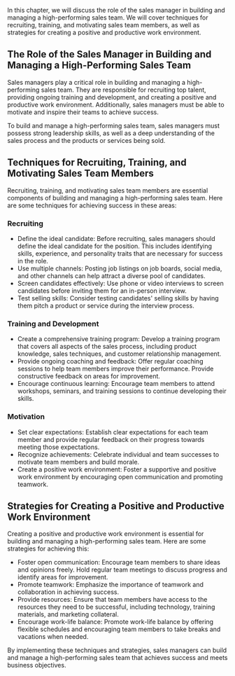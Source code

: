 
In this chapter, we will discuss the role of the sales manager in building and managing a high-performing sales team. We will cover techniques for recruiting, training, and motivating sales team members, as well as strategies for creating a positive and productive work environment.

The Role of the Sales Manager in Building and Managing a High-Performing Sales Team
-----------------------------------------------------------------------------------

Sales managers play a critical role in building and managing a high-performing sales team. They are responsible for recruiting top talent, providing ongoing training and development, and creating a positive and productive work environment. Additionally, sales managers must be able to motivate and inspire their teams to achieve success.

To build and manage a high-performing sales team, sales managers must possess strong leadership skills, as well as a deep understanding of the sales process and the products or services being sold.

Techniques for Recruiting, Training, and Motivating Sales Team Members
----------------------------------------------------------------------

Recruiting, training, and motivating sales team members are essential components of building and managing a high-performing sales team. Here are some techniques for achieving success in these areas:

### Recruiting

* Define the ideal candidate: Before recruiting, sales managers should define the ideal candidate for the position. This includes identifying skills, experience, and personality traits that are necessary for success in the role.
* Use multiple channels: Posting job listings on job boards, social media, and other channels can help attract a diverse pool of candidates.
* Screen candidates effectively: Use phone or video interviews to screen candidates before inviting them for an in-person interview.
* Test selling skills: Consider testing candidates' selling skills by having them pitch a product or service during the interview process.

### Training and Development

* Create a comprehensive training program: Develop a training program that covers all aspects of the sales process, including product knowledge, sales techniques, and customer relationship management.
* Provide ongoing coaching and feedback: Offer regular coaching sessions to help team members improve their performance. Provide constructive feedback on areas for improvement.
* Encourage continuous learning: Encourage team members to attend workshops, seminars, and training sessions to continue developing their skills.

### Motivation

* Set clear expectations: Establish clear expectations for each team member and provide regular feedback on their progress towards meeting those expectations.
* Recognize achievements: Celebrate individual and team successes to motivate team members and build morale.
* Create a positive work environment: Foster a supportive and positive work environment by encouraging open communication and promoting teamwork.

Strategies for Creating a Positive and Productive Work Environment
------------------------------------------------------------------

Creating a positive and productive work environment is essential for building and managing a high-performing sales team. Here are some strategies for achieving this:

* Foster open communication: Encourage team members to share ideas and opinions freely. Hold regular team meetings to discuss progress and identify areas for improvement.
* Promote teamwork: Emphasize the importance of teamwork and collaboration in achieving success.
* Provide resources: Ensure that team members have access to the resources they need to be successful, including technology, training materials, and marketing collateral.
* Encourage work-life balance: Promote work-life balance by offering flexible schedules and encouraging team members to take breaks and vacations when needed.

By implementing these techniques and strategies, sales managers can build and manage a high-performing sales team that achieves success and meets business objectives.
